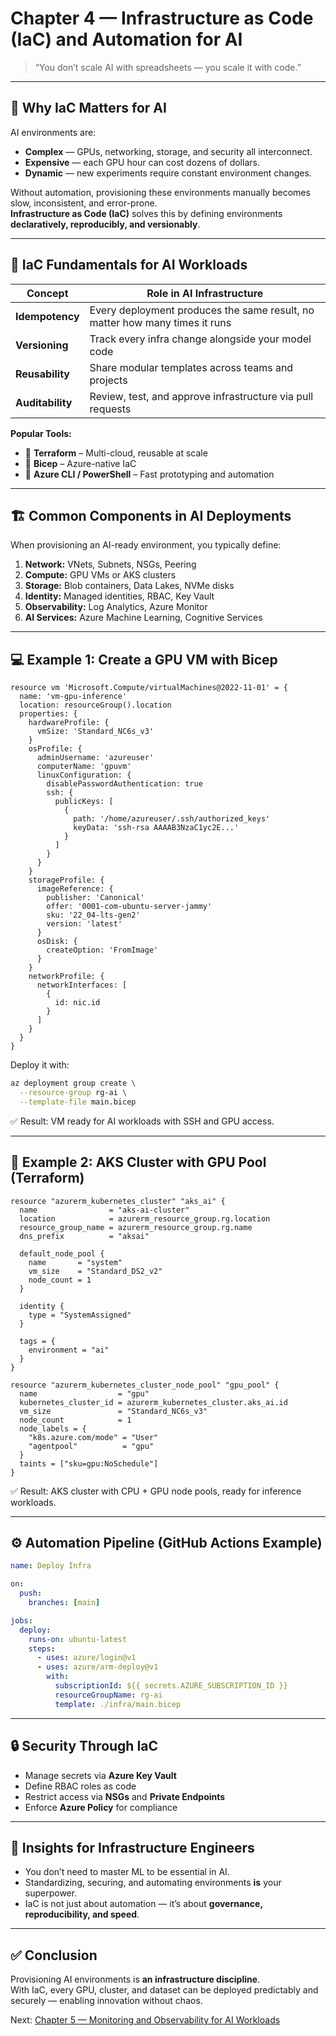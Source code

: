 # Chapter 4 — Infrastructure as Code (IaC) and Automation for AI

> “You don’t scale AI with spreadsheets — you scale it with code.”

---

## 🎯 Why IaC Matters for AI

AI environments are:
- **Complex** — GPUs, networking, storage, and security all interconnect.
- **Expensive** — each GPU hour can cost dozens of dollars.
- **Dynamic** — new experiments require constant environment changes.

Without automation, provisioning these environments manually becomes slow, inconsistent, and error-prone.  
**Infrastructure as Code (IaC)** solves this by defining environments **declaratively, reproducibly, and versionably**.

---

## 🧠 IaC Fundamentals for AI Workloads

| Concept | Role in AI Infrastructure |
|----------|---------------------------|
| **Idempotency** | Every deployment produces the same result, no matter how many times it runs |
| **Versioning** | Track every infra change alongside your model code |
| **Reusability** | Share modular templates across teams and projects |
| **Auditability** | Review, test, and approve infrastructure via pull requests |

**Popular Tools:**
- 🧩 **Terraform** – Multi-cloud, reusable at scale  
- 🧩 **Bicep** – Azure-native IaC  
- 🧩 **Azure CLI / PowerShell** – Fast prototyping and automation

---

## 🏗️ Common Components in AI Deployments

When provisioning an AI-ready environment, you typically define:

1. **Network:** VNets, Subnets, NSGs, Peering  
2. **Compute:** GPU VMs or AKS clusters  
3. **Storage:** Blob containers, Data Lakes, NVMe disks  
4. **Identity:** Managed identities, RBAC, Key Vault  
5. **Observability:** Log Analytics, Azure Monitor  
6. **AI Services:** Azure Machine Learning, Cognitive Services

---

## 💻 Example 1: Create a GPU VM with Bicep

```bicep
resource vm 'Microsoft.Compute/virtualMachines@2022-11-01' = {
  name: 'vm-gpu-inference'
  location: resourceGroup().location
  properties: {
    hardwareProfile: {
      vmSize: 'Standard_NC6s_v3'
    }
    osProfile: {
      adminUsername: 'azureuser'
      computerName: 'gpuvm'
      linuxConfiguration: {
        disablePasswordAuthentication: true
        ssh: {
          publicKeys: [
            {
              path: '/home/azureuser/.ssh/authorized_keys'
              keyData: 'ssh-rsa AAAAB3NzaC1yc2E...'
            }
          ]
        }
      }
    }
    storageProfile: {
      imageReference: {
        publisher: 'Canonical'
        offer: '0001-com-ubuntu-server-jammy'
        sku: '22_04-lts-gen2'
        version: 'latest'
      }
      osDisk: {
        createOption: 'FromImage'
      }
    }
    networkProfile: {
      networkInterfaces: [
        {
          id: nic.id
        }
      ]
    }
  }
}
```

Deploy it with:

```bash
az deployment group create \
  --resource-group rg-ai \
  --template-file main.bicep
```

✅ Result: VM ready for AI workloads with SSH and GPU access.

---

## 🧩 Example 2: AKS Cluster with GPU Pool (Terraform)

```hcl
resource "azurerm_kubernetes_cluster" "aks_ai" {
  name                = "aks-ai-cluster"
  location            = azurerm_resource_group.rg.location
  resource_group_name = azurerm_resource_group.rg.name
  dns_prefix          = "aksai"

  default_node_pool {
    name       = "system"
    vm_size    = "Standard_DS2_v2"
    node_count = 1
  }

  identity {
    type = "SystemAssigned"
  }

  tags = {
    environment = "ai"
  }
}

resource "azurerm_kubernetes_cluster_node_pool" "gpu_pool" {
  name                  = "gpu"
  kubernetes_cluster_id = azurerm_kubernetes_cluster.aks_ai.id
  vm_size               = "Standard_NC6s_v3"
  node_count            = 1
  node_labels = {
    "k8s.azure.com/mode" = "User"
    "agentpool"          = "gpu"
  }
  taints = ["sku=gpu:NoSchedule"]
}
```

✅ Result: AKS cluster with CPU + GPU node pools, ready for inference workloads.

---

## ⚙️ Automation Pipeline (GitHub Actions Example)

```yaml
name: Deploy Infra

on:
  push:
    branches: [main]

jobs:
  deploy:
    runs-on: ubuntu-latest
    steps:
      - uses: azure/login@v1
      - uses: azure/arm-deploy@v1
        with:
          subscriptionId: ${{ secrets.AZURE_SUBSCRIPTION_ID }}
          resourceGroupName: rg-ai
          template: ./infra/main.bicep
```

---

## 🔒 Security Through IaC

- Manage secrets via **Azure Key Vault**  
- Define RBAC roles as code  
- Restrict access via **NSGs** and **Private Endpoints**  
- Enforce **Azure Policy** for compliance

---

## 🧠 Insights for Infrastructure Engineers

- You don’t need to master ML to be essential in AI.  
- Standardizing, securing, and automating environments **is** your superpower.  
- IaC is not just about automation — it’s about **governance, reproducibility, and speed**.

---

## ✅ Conclusion

Provisioning AI environments is **an infrastructure discipline**.  
With IaC, every GPU, cluster, and dataset can be deployed predictably and securely — enabling innovation without chaos.

Next: [Chapter 5 — Monitoring and Observability for AI Workloads](05-monitoring.md)

